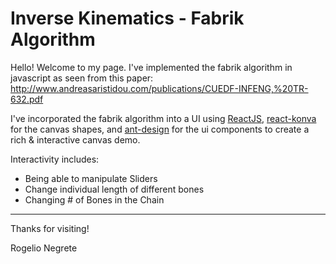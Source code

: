# Inverse Kinematics - Fabrik Algorithm

Hello! Welcome to my page. I've implemented the fabrik algorithm in javascript as seen from this paper: http://www.andreasaristidou.com/publications/CUEDF-INFENG,%20TR-632.pdf

I've incorporated the fabrik algorithm into a UI using [ReactJS](https://facebook.github.io/react/), [react-konva](https://github.com/lavrton/react-konva) for the canvas
shapes, and [ant-design](https://ant.design/docs/react/introduce) for the ui components to create a rich & interactive canvas demo.

Interactivity includes:

* Being able to manipulate Sliders
* Change individual length of different bones
* Changing # of Bones in the Chain


----

Thanks for visiting!

Rogelio Negrete



